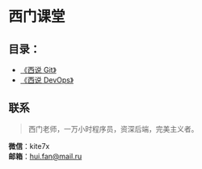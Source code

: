 # 西门课堂

## **目录：**

- [《西说 Git》](https://gitee.com/kt10/talk-Git)
- [《西说 DevOps》](https://gitee.com/kt10/talk-DevOps)

## 联系
> 西门老师，一万小时程序员，资深后端，完美主义者。

__微信__：kite7x    
__邮箱__：hui.fan@mail.ru    